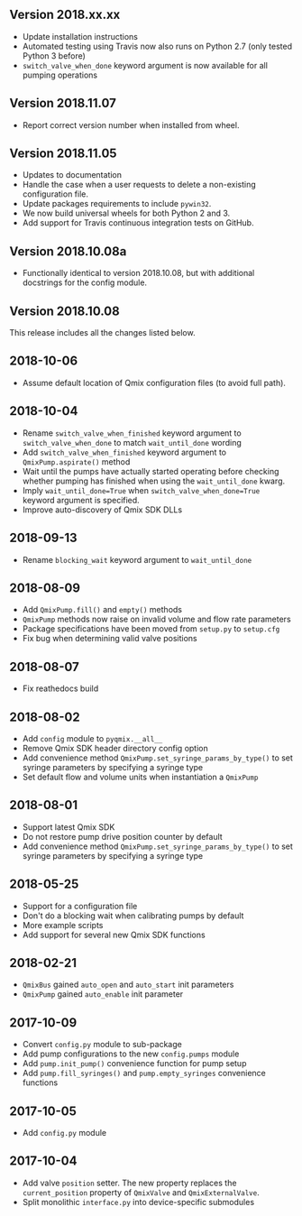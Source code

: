 Version 2018.xx.xx
------------------
* Update installation instructions
* Automated testing using Travis now also runs on Python 2.7 (only tested
  Python 3 before)
* `switch_valve_when_done` keyword argument is now available for all pumping
  operations

Version 2018.11.07
------------------
* Report correct version number when installed from wheel.

Version 2018.11.05
------------------
* Updates to documentation
* Handle the case when a user requests to delete a non-existing configuration file.
* Update packages requirements to include `pywin32`.
* We now build universal wheels for both Python 2 and 3.
* Add support for Travis continuous integration tests on GitHub.

Version 2018.10.08a
-------------------
* Functionally identical to version 2018.10.08, but with additional docstrings for the config module.

Version 2018.10.08
------------------
This release includes all the changes listed below.

2018-10-06
----------
* Assume default location of Qmix configuration files (to avoid full path).   

2018-10-04
----------
* Rename `switch_valve_when_finished` keyword argument to 
  `switch_valve_when_done` to match `wait_until_done` wording
* Add `switch_valve_when_finished` keyword argument to
  `QmixPump.aspirate()` method
* Wait until the pumps have actually started operating before checking
  whether pumping has finished when using the `wait_until_done` kwarg.
* Imply `wait_until_done=True` when `switch_valve_when_done=True`
  keyword argument is specified.
* Improve auto-discovery of Qmix SDK DLLs

2018-09-13
----------
* Rename `blocking_wait` keyword argument to `wait_until_done`

2018-08-09
----------
* Add `QmixPump.fill()` and `empty()` methods
* `QmixPump` methods now raise on invalid volume and flow rate
  parameters
* Package specifications have been moved from `setup.py` to `setup.cfg`
* Fix bug when determining valid valve positions

2018-08-07
----------
* Fix reathedocs build

2018-08-02
----------
* Add `config` module to `pyqmix.__all__`
* Remove Qmix SDK header directory config option
* Add convenience method `QmixPump.set_syringe_params_by_type()`
  to set syringe parameters by specifying a syringe type
* Set default flow and volume units when instantiation a `QmixPump`

2018-08-01
----------
* Support latest Qmix SDK
* Do not restore pump drive position counter by default
* Add convenience method `QmixPump.set_syringe_params_by_type()`
  to set syringe parameters by specifying a syringe type

2018-05-25
----------
* Support for a configuration file
* Don't do a blocking wait when calibrating pumps by default
* More example scripts
* Add support for several new Qmix SDK functions

2018-02-21
----------
* `QmixBus` gained `auto_open` and `auto_start` init parameters
* `QmixPump` gained `auto_enable` init parameter

2017-10-09
----------
* Convert `config.py` module to sub-package
* Add pump configurations to the new `config.pumps` module 
* Add `pump.init_pump()` convenience function for pump setup
* Add `pump.fill_syringes()` and `pump.empty_syringes` convenience functions

2017-10-05
----------
* Add `config.py` module

2017-10-04
----------
* Add valve `position` setter. The new property replaces the `current_position`
  property of `QmixValve` and `QmixExternalValve`.
* Split monolithic `interface.py` into device-specific submodules
